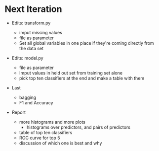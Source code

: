 # Next Iteration

 - Edits: transform.py
 	- imput missing values
 	- file as parameter
 	- Set all global variables in one place if they're coming directly from the data set
 - Edits: model.py
 	- file as parameter
 	- Imput values in held out set from training set alone
 	- pick top ten classifiers at the end and make a table with them
 - Last 
 	- bagging
 	- F1 and Accuracy

 - Report
 	- more histograms and more plots
 		- histograms over predictors, and pairs of predictors
 	- table of top ten classifiers
 	- ROC curve for top 5
 	- discussion of which one is best and why